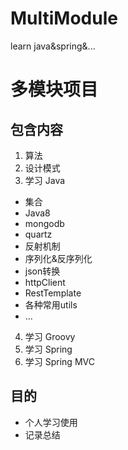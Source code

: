# MultiModule
learn java&amp;spring&amp;...

# 多模块项目

## 包含内容

1. 算法
2. 设计模式
3. 学习 Java
- 集合
- Java8
- mongodb
- quartz
- 反射机制
- 序列化&反序列化
- json转换
- httpClient
- RestTemplate
- 各种常用utils
- ...
4. 学习 Groovy
5. 学习 Spring
6. 学习 Spring MVC

## 目的

- 个人学习使用
- 记录总结
